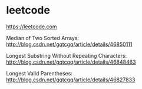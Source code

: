 # leetcode
https://leetcode.com

Median of Two Sorted Arrays: http://blog.csdn.net/gqtcgq/article/details/46850111

Longest Substring Without Repeating Characters: http://blog.csdn.net/gqtcgq/article/details/46848463

Longest Valid Parentheses: http://blog.csdn.net/gqtcgq/article/details/46827833